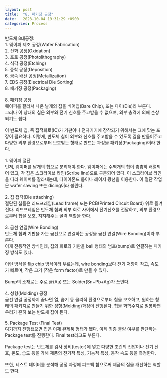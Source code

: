```yaml
---
layout: post
title:  "8. 패키징 공정"
date:   2023-10-04 19:31:29 +0900
categories: Process
---
```


반도체 8대공정:<br>
1\. 웨이퍼 제조 공정(Wafer Fabrication)<br>
2\. 산화 공정(Oxidation)<br>
3\. 포토 공정(Photolithography)<br>
4\. 식각 공정(Etching)<br>
5\. 증착 공정(Deposition)<br>
6\. 금속 배선 공정(Metallization)<br>
7\. EDS 공정(Electrical Die Sorting)<br>
8\. 패키징 공정(Packaging)<br>
<br>
8\. 패키징 공정<br>
웨이퍼를 잘라서 나온 낱개의 칩을 베어칩(Bare Chip), 또는 다이(Die)라 부른다.<br>
그러나 이 상태의 칩은 외부와 전기 신호를 주고받을 수 없으며, 외부 충격에 의해 손상되기도 쉽다.<br>
<br>
이 반도체 칩, 즉 집적회로(IC)가 기판이나 전자기기에 장착되기 위해서는 그에 맞는 포장이 필요하다. 이렇게, 반도체 칩이 외부와 신호를 주고받을 수 있도록 길을 만들어주고 다양한 외부 환경으로부터 보호받는 형태로 만드는 과정을 패키징(Packaging)이라 한다.<br>
<br>
1\. 웨이퍼 절단<br>
먼저, 웨이퍼를 낱개의 칩으로 분리해야 한다. 웨이퍼에는 수백개의 칩이 촘촘히 배열되어 있고, 각 칩은 스크라이브 라인(Scribe line)으로 구분되어 있다. 이 스크라이브 라인을 따라 웨이퍼를 잘라내는데, 다이아몬드 톱이나 레이저 광선을 이용한다. 이 절단 작업은 wafer sawing 또는 dicing이라 불린다.<br>
<br>
2\. 칩 접착(Die attaching)<br>
절단된 칩들은 리드프레임(Lead frame) 또는 PCB(Printed Circuit Board) 위로 옮겨진다. 리드프레임은 반도체 칩과 외부 회로 사이에서 전기신호를 전달하고, 외부 환경으로부터 칩을 보호, 지지해주는 골격 역할을 한다.<br>
<br>
3\. 금선 연결(Wire Bonding)<br>
반도체 칩과 기판을 가는 금선으로 연결하는 공정을 금선 연결(Wire Bonding)이라 부른다.<br>
이게 전통적인 방식인데, 칩의 회로와 기판을 ball 형태의 범프(bump)로 연결하는 패키징 방식도 있다.<br>
<br>
이런 방식을 flip chip 방식이라 부르는데, wire bonding보다 전기 저항이 작고, 속도가 빠르며, 작은 크기 (작은 form factor)로 만들 수 있다.<br>
<br>
Bump의 소재로는 주로 금(Au) 또는 Solder(Sn+Pb+Ag)가 쓰인다.<br>
<br>
4\. 성형(Molding) 공정<br>
금선 연결 공정까지 끝나면 열, 습기 등 물리적 환경으로부터 칩을 보호하고, 원하는 형태의 패키지로 만들기 위한 성형(Molding)과정이 진행된다. 칩을 화학수지로 밀봉하면 우리가 흔히 보는 반도체 칩이 된다.<br>
<br>
5\. Package Test (Final Test)<br>
여기까지 진행됐으면 칩은 이제 완제품 형태가 됐다. 이제 최종 불량 여부를 판단하는 Package test를 진행한다. Final test라고도 부른다.<br>
<br>
Package test는 반도체를 검사 장비(tester)에 넣고 다양한 조건의 전압이나 전기 신호, 온도, 습도 등을 가해 제품의 전기적 특성, 기능적 특성, 동작 속도 등을 측정한다.<br>
<br>
또한, 테스트 데이터를 분석해 공정 과정에 피드백 함으로써 제품의 질을 개선하는 역할도 한다.<br>
